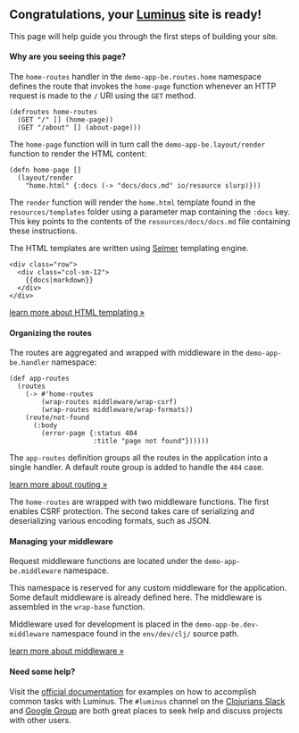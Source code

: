 <h2 class="alert alert-success">Congratulations, your <a class="alert-link" href="http://luminusweb.net">Luminus</a> site is ready!</h2>

This page will help guide you through the first steps of building your site.

#### Why are you seeing this page?

The `home-routes` handler in the `demo-app-be.routes.home` namespace
defines the route that invokes the `home-page` function whenever an HTTP
request is made to the `/` URI using the `GET` method.

```
(defroutes home-routes
  (GET "/" [] (home-page))
  (GET "/about" [] (about-page)))
```

The `home-page` function will in turn call the `demo-app-be.layout/render` function
to render the HTML content:

```
(defn home-page []
  (layout/render
    "home.html" {:docs (-> "docs/docs.md" io/resource slurp)}))
```

The `render` function will render the `home.html` template found in the `resources/templates`
folder using a parameter map containing the `:docs` key. This key points to the
contents of the `resources/docs/docs.md` file containing these instructions.


The HTML templates are written using [Selmer](https://github.com/yogthos/Selmer) templating engine.


```
<div class="row">
  <div class="col-sm-12">
    {{docs|markdown}}
  </div>
</div>
```

<a class="btn btn-primary" href="http://www.luminusweb.net/docs/html_templating.md">learn more about HTML templating »</a>



#### Organizing the routes

The routes are aggregated and wrapped with middleware in the `demo-app-be.handler` namespace:

```
(def app-routes
  (routes
    (-> #'home-routes
        (wrap-routes middleware/wrap-csrf)
        (wrap-routes middleware/wrap-formats))
    (route/not-found
      (:body
        (error-page {:status 404
                     :title "page not found"})))))
```

The `app-routes` definition groups all the routes in the application into a single handler.
A default route group is added to handle the `404` case.

<a class="btn btn-primary" href="http://www.luminusweb.net/docs/routes.md">learn more about routing »</a>

The `home-routes` are wrapped with two middleware functions. The first enables CSRF protection.
The second takes care of serializing and deserializing various encoding formats, such as JSON.

#### Managing your middleware

Request middleware functions are located under the `demo-app-be.middleware` namespace.

This namespace is reserved for any custom middleware for the application. Some default middleware is
already defined here. The middleware is assembled in the `wrap-base` function.

Middleware used for development is placed in the `demo-app-be.dev-middleware` namespace found in
the `env/dev/clj/` source path.

<a class="btn btn-primary" href="http://www.luminusweb.net/docs/middleware.md">learn more about middleware »</a>




#### Need some help?

Visit the [official documentation](http://www.luminusweb.net/docs) for examples
on how to accomplish common tasks with Luminus. The `#luminus` channel on the [Clojurians Slack](http://clojurians.net/) and [Google Group](https://groups.google.com/forum/#!forum/luminusweb) are both great places to seek help and discuss projects with other users.
